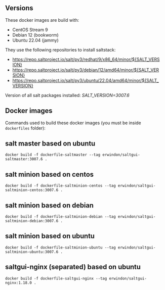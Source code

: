 Versions
--------
These docker images are build with:
- CentOS Stream 9
- Debian 12 (bookworm)
- Ubuntu 22.04 (jammy)

They use the following repositories to install saltstack:
- https://repo.saltproject.io/salt/py3/redhat/9/x86_64/minor/${SALT_VERSION}
- https://repo.saltproject.io/salt/py3/debian/12/amd64/minor/${SALT_VERSION}
- https://repo.saltproject.io/salt/py3/ubuntu/22.04/amd64/minor/${SALT_VERSION}

Version of all salt packages installed: *SALT_VERSION=3007.6*

Docker images
-------------
Commands used to build these docker images (you must be inside `dockerfiles` folder):

## salt master based on ubuntu
```
docker build -f dockerfile-saltmaster --tag erwindon/saltgui-saltmaster:3007.6 .
```

## salt minion based on centos
```
docker build -f dockerfile-saltminion-centos --tag erwindon/saltgui-saltminion-centos:3007.6 .
```

## salt minion based on debian
```
docker build -f dockerfile-saltminion-debian --tag erwindon/saltgui-saltminion-debian:3007.6 .
```

## salt minion based on ubuntu
```
docker build -f dockerfile-saltminion-ubuntu --tag erwindon/saltgui-saltminion-ubuntu:3007.6 .
```

## saltgui-nginx (separated) based on ubuntu
```
docker build -f dockerfile-saltgui-nginx --tag erwindon/saltgui-nginx:1.18.0 .
```
